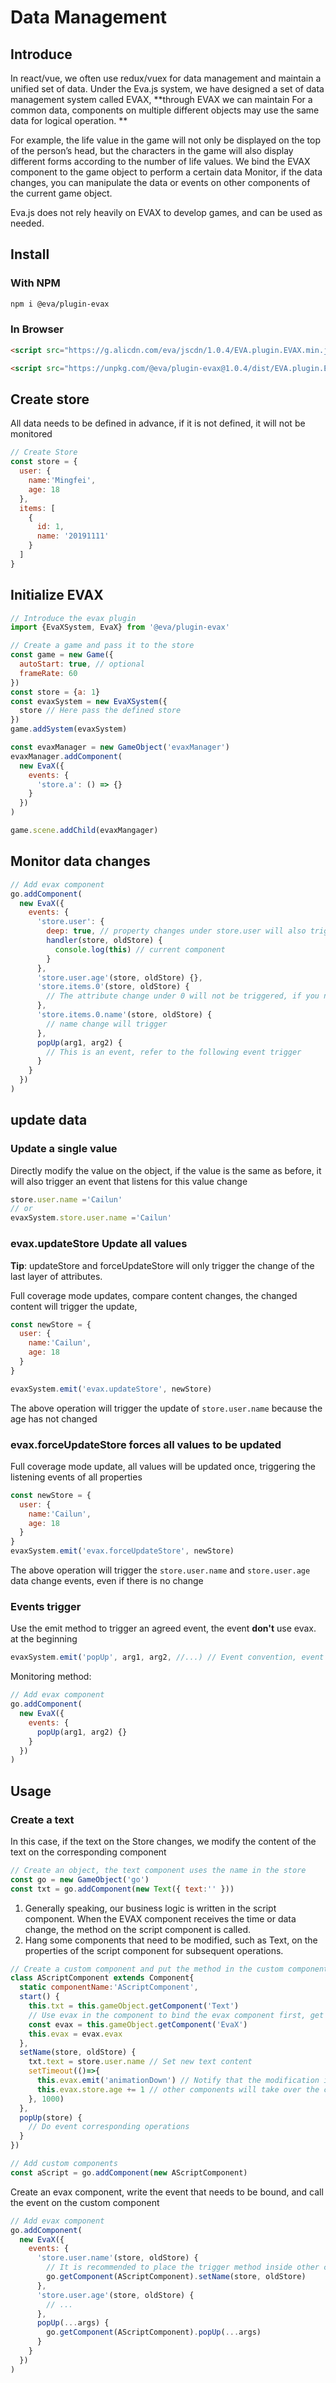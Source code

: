 # Data Management

## Introduce

In react/vue, we often use redux/vuex for data management and maintain a unified set of data. Under the Eva.js system, we have designed a set of data management system called EVAX, **through EVAX we can maintain For a common data, components on multiple different objects may use the same data for logical operation. **

For example, the life value in the game will not only be displayed on the top of the person’s head, but the characters in the game will also display different forms according to the number of life values. We bind the EVAX component to the game object to perform a certain data Monitor, if the data changes, you can manipulate the data or events on other components of the current game object.

Eva.js does not rely heavily on EVAX to develop games, and can be used as needed.

## Install

### With NPM
```bash
npm i @eva/plugin-evax
```

### In Browser
```html
<script src="https://g.alicdn.com/eva/jscdn/1.0.4/EVA.plugin.EVAX.min.js"></script>

<script src="https://unpkg.com/@eva/plugin-evax@1.0.4/dist/EVA.plugin.EVAX.min.js"></script>
```

## Create store

All data needs to be defined in advance, if it is not defined, it will not be monitored

```js
// Create Store
const store = {
  user: {
    name:'Mingfei',
    age: 18
  },
  items: [
    {
      id: 1,
      name: '20191111'
    }
  ]
}
```

## Initialize EVAX

```js
// Introduce the evax plugin
import {EvaXSystem, EvaX} from '@eva/plugin-evax'

// Create a game and pass it to the store
const game = new Game({
  autoStart: true, // optional
  frameRate: 60
})
const store = {a: 1}
const evaxSystem = new EvaXSystem({
  store // Here pass the defined store
})
game.addSystem(evaxSystem)

const evaxManager = new GameObject('evaxManager')
evaxManager.addComponent(
  new EvaX({
    events: {
      'store.a': () => {}
    }
  })
)

game.scene.addChild(evaxMangager)
```

## Monitor data changes

```js
// Add evax component
go.addComponent(
  new EvaX({
    events: {
      'store.user': {
        deep: true, // property changes under store.user will also trigger
        handler(store, oldStore) {
          console.log(this) // current component
        }
      },
      'store.user.age'(store, oldStore) {},
      'store.items.0'(store, oldStore) {
        // The attribute change under 0 will not be triggered, if you need to monitor, you need to set deep
      },
      'store.items.0.name'(store, oldStore) {
        // name change will trigger
      },
      popUp(arg1, arg2) {
        // This is an event, refer to the following event trigger
      }
    }
  })
)
```

###

## update data

### Update a single value

Directly modify the value on the object, if the value is the same as before, it will also trigger an event that listens for this value change

```js
store.user.name ='Cailun'
// or
evaxSystem.store.user.name ='Cailun'
```

### evax.updateStore Update all values

**Tip**: updateStore and forceUpdateStore will only trigger the change of the last layer of attributes.

Full coverage mode updates, compare content changes, the changed content will trigger the update,

```js
const newStore = {
  user: {
    name:'Cailun',
    age: 18
  }
}

evaxSystem.emit('evax.updateStore', newStore)
```

The above operation will trigger the update of `store.user.name` because the age has not changed

### evax.forceUpdateStore forces all values ​​to be updated

Full coverage mode update, all values ​​will be updated once, triggering the listening events of all properties

```js
const newStore = {
  user: {
    name:'Cailun',
    age: 18
  }
}
evaxSystem.emit('evax.forceUpdateStore', newStore)
```

The above operation will trigger the `store.user.name` and `store.user.age` data change events, even if there is no change

### Events trigger

Use the emit method to trigger an agreed event, the event **don't** use evax. at the beginning

```js
evaxSystem.emit('popUp', arg1, arg2, //...) // Event convention, event **do not** use evax. at the beginning
```

Monitoring method:

```js
// Add evax component
go.addComponent(
  new EvaX({
    events: {
      popUp(arg1, arg2) {}
    }
  })
)
```

## Usage

### Create a text

In this case, if the text on the Store changes, we modify the content of the text on the corresponding component

```js
// Create an object, the text component uses the name in the store
const go = new GameObject('go')
const txt = go.addComponent(new Text({ text:'' }))
```

1. Generally speaking, our business logic is written in the script component. When the EVAX component receives the time or data change, the method on the script component is called.
2. Hang some components that need to be modified, such as Text, on the properties of the script component for subsequent operations.

```js
// Create a custom component and put the method in the custom component
class AScriptComponent extends Component{
  static componentName:'AScriptComponent',
  start() {
    this.txt = this.gameObject.getComponent('Text')
    // Use evax in the component to bind the evax component first, get the evax object on the evax component, and perform event triggering and modification
    const evax = this.gameObject.getComponent('EvaX')
    this.evax = evax.evax
  },
  setName(store, oldStore) {
    txt.text = store.user.name // Set new text content
    setTimeout(()=>{
      this.evax.emit('animationDown') // Notify that the modification is complete, and other components will take over the changes, not in this case
      this.evax.store.age += 1 // other components will take over the changes, not in this case
    }, 1000)
  },
  popUp(store) {
    // Do event corresponding operations
  }
})

// Add custom components
const aScript = go.addComponent(new AScriptComponent)
```

Create an evax component, write the event that needs to be bound, and call the event on the custom component

```js
// Add evax component
go.addComponent(
  new EvaX({
    events: {
      'store.user.name'(store, oldStore) {
        // It is recommended to place the trigger method inside other custom components for use with subsequent scene editors
        go.getComponent(AScriptComponent).setName(store, oldStore)
      },
      'store.user.age'(store, oldStore) {
        // ...
      },
      popUp(...args) {
        go.getComponent(AScriptComponent).popUp(...args)
      }
    }
  })
)
```

<br/>
<br/>
<br/>
<br/>
<br/>